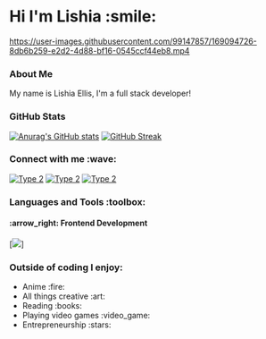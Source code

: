 <h1>Hi I'm Lishia :smile:</h1>






https://user-images.githubusercontent.com/99147857/169094726-8db6b259-e2d2-4d88-bf16-0545ccf44eb8.mp4

<h3 align="left">About Me </h3>
<p>My name is Lishia Ellis, I'm a full stack developer!</p>

<h3 align="left">GitHub Stats  </h3>

[![Anurag's GitHub stats](https://github-readme-stats.vercel.app/api?username=lellis09&theme=tokyonight&show_icons=true)](https://github.com/anuraghazra/github-readme-stats)
[![GitHub Streak](http://github-readme-streak-stats.herokuapp.com?user=lellis09&theme=tokyonight_duo)](https://git.io/streak-stats)
<h3 align="left">Connect with me :wave:</h3>

<a href="https://lishiaellis.netlify.app/" target="blank">![Type 2](https://img.shields.io/static/v1?label=|&message=Website&color=01CBC7&style=for-the-badge&logo=website&logo-color=white)</a> <a href="https://www.linkedin.com/in/lishia-ellis/" target="blank">![Type 2](https://img.shields.io/static/v1?label=|&message=linkedin&color=01CBC7&style=for-the-badge&logo=linkedin&logo-color=white)</a> <a href="https://twitter.com/TealTernary" target="blank">![Type 2](https://img.shields.io/static/v1?label=|&message=Twitter&color=01CBC7&style=for-the-badge&logo=Twitter&logo-color=white)</a> 

<h3 align="left">Languages and Tools :toolbox:</h3>

<h4>:arrow_right: Frontend Development</h4>

[![](https://img.shields.io/badge/langname?style=for-the-badge&logo=logoname&logoColor=F7DF1E)]

<h3 align="left">Outside of coding I enjoy:</h3>
<ul> 
<li>Anime :fire:</li>
<li>All things creative :art:</li>
<li>Reading :books:</li>
<li>Playing video games :video_game:</li>
<li>Entrepreneurship  :stars:</li>
</ul>

